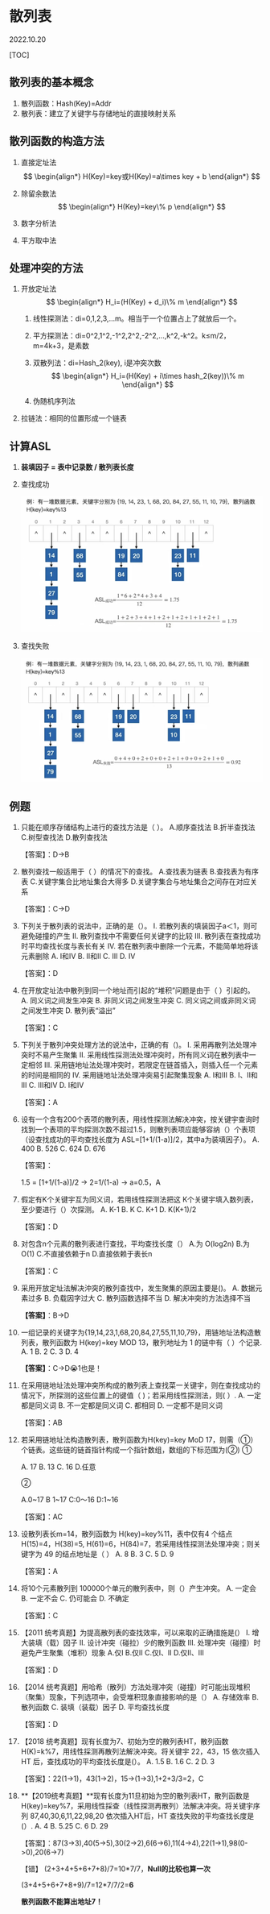 # 散列表
2022.10.20

[TOC]

## 散列表的基本概念

1. 散列函数：Hash(Key)=Addr
2. 散列表：建立了关键字与存储地址的直接映射关系

## 散列函数的构造方法

1. 直接定址法
   $$
   \begin{align*}
   H(Key)=key或H(Key)=a\times key + b
   \end{align*}
   $$

2. 除留余数法
   $$
   \begin{align*}
   H(Key)=key\% p
   \end{align*}
   $$

3. 数字分析法

4. 平方取中法

## 处理冲突的方法

1. 开放定址法
   $$
   \begin{align*}
   H_i=(H(Key) + d_i)\% m
   \end{align*}
   $$

   1. 线性探测法：di=0,1,2,3,...m。相当于一个位置占上了就放后一个。

   2. 平方探测法：di=0^2,1^2,-1^2,2^2,-2^2,...,k^2,-k^2。k≤m/2，m=4k+3，是素数

   3. 双散列法：di=Hash_2(key), i是冲突次数
      $$
      \begin{align*}
      H_i=(H(Key) + i\times hash_2(key))\% m
      \end{align*}
      $$

   4. 伪随机序列法

2. 拉链法：相同的位置形成一个链表

## 计算ASL

1. **装填因子 = 表中记录数 / 散列表长度**

2. 查找成功

   ![image-20221020231534411](resources/成功ASL.png)

3. 查找失败

   ![image-20221020231556881](resources/失败ASL.png)

## 例题

1. 只能在顺序存储结构上进行的查找方法是（ ）。
   A.顺序查找法
   B.折半查找法
   C.树型查找法
   D.散列查找法

   【答案】：D->B

2. 散列查找一般适用于（ ）的情况下的查找。
   A.查找表为链表
   B.查找表为有序表
   C.关键字集合比地址集合大得多
   D.关键字集合与地址集合之间存在对应关系

   【答案】：C->D

3. 下列关于散列表的说法中，正确的是（）。
   I. 若散列表的填装因子a＜1，则可避免碰撞的产生
   II. 散列查找中不需要任何关键字的比较
   III. 散列表在查找成功时平均查找长度与表长有关
   IV. 若在散列表中删除一个元素，不能简单地将该元素删除
   A. I和IV
   B. II和II
   C. III
   D. IV

   【答案】：D

4. 在开放定址法中散列到同一个地址而引起的“堆积”问题是由于（ ）引起的。
   A. 同义词之间发生冲突
   B. 非同义词之间发生冲突
   C. 同义词之间或非同义词之间发生冲突
   D. 散列表“溢出”

   【答案】：C

5. 下列关于散列冲突处理方法的说法中，正确的有（)。
   I.  采用再散列法处理冲突时不易产生聚集
   II. 采用线性採测法处理冲突时，所有同义词在散列表中一定相邻
   III. 采用链地址法处理冲突时，若限定在链首插入，则插入任一个元素的时间是相同的
   IV. 采用链地址法处理冲突易引起聚集现象
   A. I和III
   B. I、II和III
   C. III和IV
   D. I和IV

   【答案】：A

6. 设有一个含有200个表项的散列表，用线性探测法解决冲突，按关键宇查询时找到一个表项的平均探测次数不超过1.5，则散列表项应能够容纳（）个表项（设查找成功的平均查找长度为 ASL=[1+1/(1-a)]/2，其中a为装填因子）。
   A. 400
   B. 526
   C. 624
   D. 676

   【答案】：

   1.5 = [1+1/(1-a)]/2 -> 2=1/(1-a) -> a=0.5，A

7. 假定有K个关键宇互为同义词，若用线性探测法把这 K个关键宇填入数列表，至少要进行（）次探测。
   A. K-1
   B. K
   C. K+1
   D. K(K+1)/2

   【答案】：D

8. 对包含n个元素的散列表进行查找，平均查找长度（）
   A.为 O(log2n)
   B.为O(1)
   C.不直接依赖于n
   D.直接依赖于表长n

   【答案】：C

9. 采用开放定址法解决沖突的散列查找中，发生聚集的原因主要是()。
   A. 数据元素过多
   B. 负载因字过大
   C. 散列函数选择不当
   D. 解决冲突的方法选择不当

   **【答案】**：B->D

10. 一组记录的关键字为{19,14,23,1,68,20,84,27,55,11,10,79}，用链地址法构造散列表，散列函数为 H(key)=key MOD 13，散列地址为 1 的链中有（ ）个记录.
    A. 1
    B. 2
    C. 3
    D. 4

    **【答案】**：C->D😭1也是！

11. 在采用链地址法处理冲突所构成的散列表上查找菜一关键宇，则在查找成功的情况下，所探测的这些位置上的键值（ )；若采用线性探测法，则( ）.
    A. 一定都是同义词
    B. 不一定都是同义词
    C. 都相同
    D. 一定都不是同义词

    【答案】：AB

12. 若采用链地址法构造散列表，散列函数为H(key)=key MoD 17，则需（①）个链表。这些链的链首指针构成一个指针数组，数组的下标范围为(②)
    ①

    A. 17
    B. 13
    C. 16
    D.任意

    ②

    A.0~17
    B 1~17
    C:0～16
    D:1~16

    【答案】：AC

13. 设散列表长m=14，散列函数为 H(key)=key%11，表中仅有4 个结点H(15)=4，H(38)=5, H(61)=6，H(84)=7，若采用线性探测法处理冲突；则关键字为 49 的结点地址是（ ）
    A. 8
    B. 3
    C. 5
    D. 9

    【答案】：A

14. 将10个元素散列到 100000个单元的散列表中，则（）产生冲突。
    A. 一定会
    B. 一定不会
    C. 仍可能会
    D. 不确定

    【答案】：C

15. 【2011 统考真题】为提高散列表的查找效率，可以来取的正确措施是(）
    I. 增大装填（载）因子
    II. 设计冲突（碰拉）少的散列函数
    III. 处理冲突（碰撞）时避免产生聚集（堆积）现象
    A.仅I
    B.仅II
    C.仅I、II
    D.仅II、III

    【答案】：D

16. 【2014 统考真题】用哈希（散列）方法处理冲突（碰撞）时可能出现堆积（聚集）现象，下列选项中，会受堆积现象直接影响的是（）
    A. 存储效率
    B. 散列函数
    C. 装填（装载）因子
    D. 平均查找长度

    【答案】：D

17. 【2018 统考真题】现有长度为7、初始为空的散列表HT，散列函数H(K)=k%7，用线性採测再散列法解決冲突。将关键宇 22，43，15 依次插入 HT 后，查找成功的平均查找长度是(）。
    A. 1.5
    B. 1.6
    C. 2
    D. 3

    【答案】：22(1->1)，43(1->2)，15->(1->3),1+2+3/3=2，C

18. **【2019统考真题】**现有长度为11旦初始为空的散列表HT，散列函数是H(key)=key%7，采用线性採查（线性探测再散列）法解决冲突。将关键宇序列 87,40,30,6,11,22,98,20 依次插入HT后，HT 查找失败的平均查找长度是(）.
    A. 4
    B. 5.25
    C. 6
    D. 29

    【答案】：87(3->3),40(5->5),30(2->2),6(6->6),11(4->4),22(1->1),98(0->0),20(6->7)

    【错】 (2+3+4+5+6+7+8)/7=10*7/7，**Null的比较也算一次**

    (3+4+5+6+7+8+9)/7=12*7/7/2=**6**

    **散列函数不能算出地址7！**

    